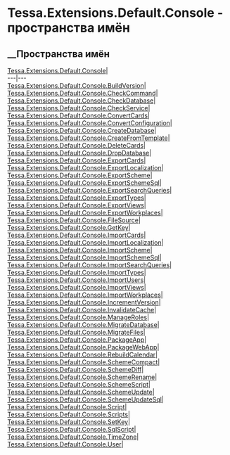 # Tessa.Extensions.Default.Console - пространства имён
## __Пространства имён
[Tessa.Extensions.Default.Console](N_Tessa_Extensions_Default_Console.htm)|  
---|---  
[Tessa.Extensions.Default.Console.BuildVersion](N_Tessa_Extensions_Default_Console_BuildVersion.htm)|  
[Tessa.Extensions.Default.Console.CheckCommand](N_Tessa_Extensions_Default_Console_CheckCommand.htm)|  
[Tessa.Extensions.Default.Console.CheckDatabase](N_Tessa_Extensions_Default_Console_CheckDatabase.htm)|  
[Tessa.Extensions.Default.Console.CheckService](N_Tessa_Extensions_Default_Console_CheckService.htm)|  
[Tessa.Extensions.Default.Console.ConvertCards](N_Tessa_Extensions_Default_Console_ConvertCards.htm)|  
[Tessa.Extensions.Default.Console.ConvertConfiguration](N_Tessa_Extensions_Default_Console_ConvertConfiguration.htm)|  
[Tessa.Extensions.Default.Console.CreateDatabase](N_Tessa_Extensions_Default_Console_CreateDatabase.htm)|  
[Tessa.Extensions.Default.Console.CreateFromTemplate](N_Tessa_Extensions_Default_Console_CreateFromTemplate.htm)|  
[Tessa.Extensions.Default.Console.DeleteCards](N_Tessa_Extensions_Default_Console_DeleteCards.htm)|  
[Tessa.Extensions.Default.Console.DropDatabase](N_Tessa_Extensions_Default_Console_DropDatabase.htm)|  
[Tessa.Extensions.Default.Console.ExportCards](N_Tessa_Extensions_Default_Console_ExportCards.htm)|  
[Tessa.Extensions.Default.Console.ExportLocalization](N_Tessa_Extensions_Default_Console_ExportLocalization.htm)|  
[Tessa.Extensions.Default.Console.ExportScheme](N_Tessa_Extensions_Default_Console_ExportScheme.htm)|  
[Tessa.Extensions.Default.Console.ExportSchemeSql](N_Tessa_Extensions_Default_Console_ExportSchemeSql.htm)|  
[Tessa.Extensions.Default.Console.ExportSearchQueries](N_Tessa_Extensions_Default_Console_ExportSearchQueries.htm)|  
[Tessa.Extensions.Default.Console.ExportTypes](N_Tessa_Extensions_Default_Console_ExportTypes.htm)|  
[Tessa.Extensions.Default.Console.ExportViews](N_Tessa_Extensions_Default_Console_ExportViews.htm)|  
[Tessa.Extensions.Default.Console.ExportWorkplaces](N_Tessa_Extensions_Default_Console_ExportWorkplaces.htm)|  
[Tessa.Extensions.Default.Console.FileSource](N_Tessa_Extensions_Default_Console_FileSource.htm)|  
[Tessa.Extensions.Default.Console.GetKey](N_Tessa_Extensions_Default_Console_GetKey.htm)|  
[Tessa.Extensions.Default.Console.ImportCards](N_Tessa_Extensions_Default_Console_ImportCards.htm)|  
[Tessa.Extensions.Default.Console.ImportLocalization](N_Tessa_Extensions_Default_Console_ImportLocalization.htm)|  
[Tessa.Extensions.Default.Console.ImportScheme](N_Tessa_Extensions_Default_Console_ImportScheme.htm)|  
[Tessa.Extensions.Default.Console.ImportSchemeSql](N_Tessa_Extensions_Default_Console_ImportSchemeSql.htm)|  
[Tessa.Extensions.Default.Console.ImportSearchQueries](N_Tessa_Extensions_Default_Console_ImportSearchQueries.htm)|  
[Tessa.Extensions.Default.Console.ImportTypes](N_Tessa_Extensions_Default_Console_ImportTypes.htm)|  
[Tessa.Extensions.Default.Console.ImportUsers](N_Tessa_Extensions_Default_Console_ImportUsers.htm)|  
[Tessa.Extensions.Default.Console.ImportViews](N_Tessa_Extensions_Default_Console_ImportViews.htm)|  
[Tessa.Extensions.Default.Console.ImportWorkplaces](N_Tessa_Extensions_Default_Console_ImportWorkplaces.htm)|  
[Tessa.Extensions.Default.Console.IncrementVersion](N_Tessa_Extensions_Default_Console_IncrementVersion.htm)|  
[Tessa.Extensions.Default.Console.InvalidateCache](N_Tessa_Extensions_Default_Console_InvalidateCache.htm)|  
[Tessa.Extensions.Default.Console.ManageRoles](N_Tessa_Extensions_Default_Console_ManageRoles.htm)|  
[Tessa.Extensions.Default.Console.MigrateDatabase](N_Tessa_Extensions_Default_Console_MigrateDatabase.htm)|  
[Tessa.Extensions.Default.Console.MigrateFiles](N_Tessa_Extensions_Default_Console_MigrateFiles.htm)|  
[Tessa.Extensions.Default.Console.PackageApp](N_Tessa_Extensions_Default_Console_PackageApp.htm)|  
[Tessa.Extensions.Default.Console.PackageWebApp](N_Tessa_Extensions_Default_Console_PackageWebApp.htm)|  
[Tessa.Extensions.Default.Console.RebuildCalendar](N_Tessa_Extensions_Default_Console_RebuildCalendar.htm)|  
[Tessa.Extensions.Default.Console.SchemeCompact](N_Tessa_Extensions_Default_Console_SchemeCompact.htm)|  
[Tessa.Extensions.Default.Console.SchemeDiff](N_Tessa_Extensions_Default_Console_SchemeDiff.htm)|  
[Tessa.Extensions.Default.Console.SchemeRename](N_Tessa_Extensions_Default_Console_SchemeRename.htm)|  
[Tessa.Extensions.Default.Console.SchemeScript](N_Tessa_Extensions_Default_Console_SchemeScript.htm)|  
[Tessa.Extensions.Default.Console.SchemeUpdate](N_Tessa_Extensions_Default_Console_SchemeUpdate.htm)|  
[Tessa.Extensions.Default.Console.SchemeUpdateSql](N_Tessa_Extensions_Default_Console_SchemeUpdateSql.htm)|  
[Tessa.Extensions.Default.Console.Script](N_Tessa_Extensions_Default_Console_Script.htm)|  
[Tessa.Extensions.Default.Console.Scripts](N_Tessa_Extensions_Default_Console_Scripts.htm)|  
[Tessa.Extensions.Default.Console.SetKey](N_Tessa_Extensions_Default_Console_SetKey.htm)|  
[Tessa.Extensions.Default.Console.SqlScript](N_Tessa_Extensions_Default_Console_SqlScript.htm)|  
[Tessa.Extensions.Default.Console.TimeZone](N_Tessa_Extensions_Default_Console_TimeZone.htm)|  
[Tessa.Extensions.Default.Console.User](N_Tessa_Extensions_Default_Console_User.htm)|
